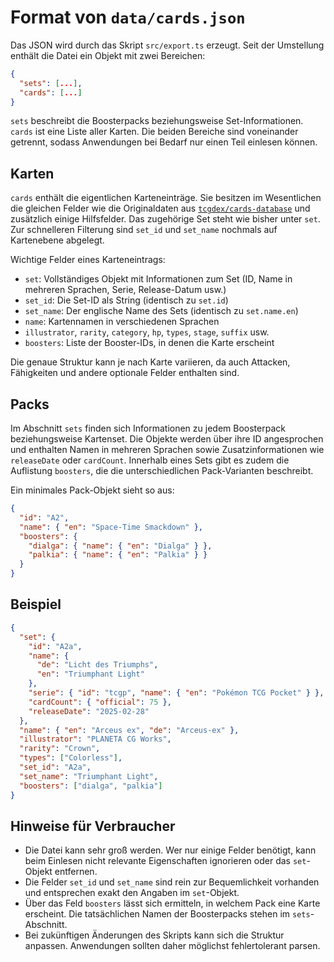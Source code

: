 
# Format von `data/cards.json`

Das JSON wird durch das Skript `src/export.ts` erzeugt. Seit der Umstellung enthält die Datei ein Objekt mit zwei Bereichen:

```json
{
  "sets": [...],
  "cards": [...]
}
```

`sets` beschreibt die Boosterpacks beziehungsweise Set-Informationen. `cards` ist eine Liste aller Karten. Die beiden Bereiche sind voneinander getrennt, sodass Anwendungen bei Bedarf nur einen Teil einlesen können.

## Karten

`cards` enthält die eigentlichen Karteneinträge. Sie besitzen im Wesentlichen die gleichen Felder wie die Originaldaten aus [`tcgdex/cards-database`](https://github.com/tcgdex/cards-database) und zusätzlich einige Hilfsfelder. Das zugehörige Set steht wie bisher unter `set`. Zur schnelleren Filterung sind `set_id` und `set_name` nochmals auf Kartenebene abgelegt.

Wichtige Felder eines Karteneintrags:

- `set`: Vollständiges Objekt mit Informationen zum Set (ID, Name in mehreren Sprachen, Serie, Release-Datum usw.)
- `set_id`: Die Set-ID als String (identisch zu `set.id`)
- `set_name`: Der englische Name des Sets (identisch zu `set.name.en`)
- `name`: Kartennamen in verschiedenen Sprachen
- `illustrator`, `rarity`, `category`, `hp`, `types`, `stage`, `suffix` usw.
- `boosters`: Liste der Booster-IDs, in denen die Karte erscheint

Die genaue Struktur kann je nach Karte variieren, da auch Attacken, Fähigkeiten und andere optionale Felder enthalten sind.

## Packs

Im Abschnitt `sets` finden sich Informationen zu jedem Boosterpack beziehungsweise Kartenset. Die Objekte werden über ihre ID angesprochen und enthalten Namen in mehreren Sprachen sowie Zusatzinformationen wie `releaseDate` oder `cardCount`. Innerhalb eines Sets gibt es zudem die Auflistung `boosters`, die die unterschiedlichen Pack-Varianten beschreibt.

Ein minimales Pack-Objekt sieht so aus:

```json
{
  "id": "A2",
  "name": { "en": "Space-Time Smackdown" },
  "boosters": {
    "dialga": { "name": { "en": "Dialga" } },
    "palkia": { "name": { "en": "Palkia" } }
  }
}
```

## Beispiel
```json
{
  "set": {
    "id": "A2a",
    "name": {
      "de": "Licht des Triumphs",
      "en": "Triumphant Light"
    },
    "serie": { "id": "tcgp", "name": { "en": "Pokémon TCG Pocket" } },
    "cardCount": { "official": 75 },
    "releaseDate": "2025-02-28"
  },
  "name": { "en": "Arceus ex", "de": "Arceus-ex" },
  "illustrator": "PLANETA CG Works",
  "rarity": "Crown",
  "types": ["Colorless"],
  "set_id": "A2a",
  "set_name": "Triumphant Light",
  "boosters": ["dialga", "palkia"]
}
```

## Hinweise für Verbraucher

- Die Datei kann sehr groß werden. Wer nur einige Felder benötigt, kann beim Einlesen nicht relevante Eigenschaften ignorieren oder das `set`-Objekt entfernen.
- Die Felder `set_id` und `set_name` sind rein zur Bequemlichkeit vorhanden und entsprechen exakt den Angaben im `set`-Objekt.
- Über das Feld `boosters` lässt sich ermitteln, in welchem Pack eine Karte erscheint. Die tatsächlichen Namen der Boosterpacks stehen im `sets`-Abschnitt.
- Bei zukünftigen Änderungen des Skripts kann sich die Struktur anpassen. Anwendungen sollten daher möglichst fehlertolerant parsen.
